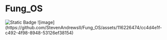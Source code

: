 # Fung_OS
<img alt="Static Badge" src="https://img.shields.io/badge/Buy_me_a_coffee-%5E__%5E-blue?link=https%3A%2F%2Fwww.buymeacoffee.com%2FStevenII">
![image](https://github.com/StevenAndrewsII/Fung_OS/assets/116226474/cc4d4e1f-c492-4f98-8948-53126ef38154)
